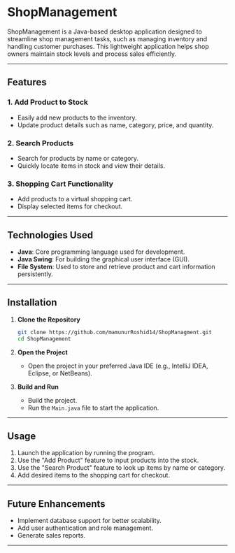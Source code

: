 # ShopManagement

ShopManagement is a Java-based desktop application designed to streamline shop management tasks, such as managing inventory and handling customer purchases. This lightweight application helps shop owners maintain stock levels and process sales efficiently.

---

## Features

### 1. Add Product to Stock
- Easily add new products to the inventory.
- Update product details such as name, category, price, and quantity.

### 2. Search Products
- Search for products by name or category.
- Quickly locate items in stock and view their details.

### 3. Shopping Cart Functionality
- Add products to a virtual shopping cart.
- Display selected items for checkout.

---

## Technologies Used
- **Java**: Core programming language used for development.
- **Java Swing**: For building the graphical user interface (GUI).
- **File System**: Used to store and retrieve product and cart information persistently.

---

## Installation

1. **Clone the Repository**
   ```bash
   git clone https://github.com/mamunurRoshid14/ShopManagment.git
   cd ShopManagement
   ```

2. **Open the Project**
   - Open the project in your preferred Java IDE (e.g., IntelliJ IDEA, Eclipse, or NetBeans).

3. **Build and Run**
   - Build the project.
   - Run the `Main.java` file to start the application.

---

## Usage

1. Launch the application by running the program.
2. Use the "Add Product" feature to input products into the stock.
3. Use the "Search Product" feature to look up items by name or category.
4. Add desired items to the shopping cart for checkout.
   
---

## Future Enhancements
- Implement database support for better scalability.
- Add user authentication and role management.
- Generate sales reports.

---
